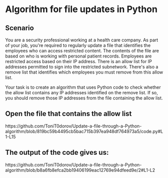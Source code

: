 # Algorithm for file updates in Python




<h2>Scenario</h2>
  
You are a security professional working at a health care company. As part of your job, you're required to regularly update a file that identifies the employees who can access restricted content. The contents of the file are based on who is working with personal patient records. Employees are restricted access based on their IP address. There is an allow list for IP addresses permitted to sign into the restricted subnetwork. There's also a remove list that identifies which employees you must remove from this allow list.

Your task is to create an algorithm that uses Python code to check whether the allow list contains any IP addresses identified on the remove list. If so, you should remove those IP addresses from the file containing the allow list. 
<br />



<h2>Open the file that contains the allow list</h2>
https://github.com/ToniT0dorov/Update-a-file-through-a-Python-algorithm/blob/819bc59b4495cb5bac715b397ea948df764973a5/code.py#L1-L15
<h2>The output of the code gives us:</h2>
https://github.com/ToniT0dorov/Update-a-file-through-a-Python-algorithm/blob/b8a6fb8efca2bb19406199eac12769e94dfeed9e/2#L1-L2
